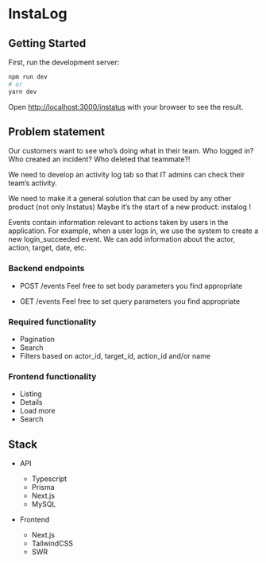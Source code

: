 # InstaLog

## Getting Started

First, run the development server:

```bash
npm run dev
# or
yarn dev
```

Open [http://localhost:3000/instatus](http://localhost:3000/instatus) with your browser to see the result.

## Problem statement

Our customers want to see who’s doing what in their team.
Who logged in? Who created an incident? Who deleted that teammate?!

We need to develop an activity log tab so that IT admins can check their team’s activity.

We need to make it a general solution that can be used by any other product (not only Instatus)
Maybe it’s the start of a new product: instalog !

Events contain information relevant to actions taken by users in the application. 
For example, when a user logs in, we use the system to create a new login_succeeded event.
We can add information about the actor, action, target, date, etc.

### Backend endpoints

* POST /events
Feel free to set body parameters you find appropriate

* GET /events
Feel free to set query parameters you find appropriate

### Required functionality

* Pagination
* Search
* Filters based on actor_id, target_id, action_id and/or name

### Frontend functionality

* Listing
* Details
* Load more
* Search

## Stack

* API
  * Typescript
  * Prisma
  * Next.js
  * MySQL

* Frontend
  * Next.js
  * TailwindCSS
  * SWR
